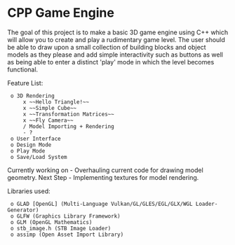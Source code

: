 # CPP Game Engine
The goal of this project is to make a basic 3D game engine using C++ which will allow you to create and play a rudimentary game level. The user should be able to draw upon a small collection of building blocks and object models as they please and add simple interactivity such as buttons as well as being able to enter a distinct 'play' mode in which the level becomes functional.

Feature List:

     o 3D Rendering
         x ~~Hello Triangle!~~
         x ~~Simple Cube~~
         x ~~Transformation Matrices~~
         x ~~Fly Camera~~
         / Model Importing + Rendering
         - ?
     o User Interface
     o Design Mode
     o Play Mode
     o Save/Load System

Currently working on - Overhauling current code for drawing model geometry.
Next Step - Implementing textures for model rendering.

Libraries used:

     o GLAD [OpenGL] (Multi-Language Vulkan/GL/GLES/EGL/GLX/WGL Loader-Generator)
     o GLFW (Graphics Library Framework)
     o GLM (OpenGL Mathematics)
     o stb_image.h (STB Image Loader)
     o assimp (Open Asset Import Library)

